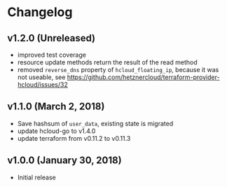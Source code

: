 Changelog
=========

v1.2.0 (Unreleased)
------

* improved test coverage
* resource update methods return the result of the read method
* removed `reverse_dns` property of `hcloud_floating_ip`, because it was not useable, see https://github.com/hetznercloud/terraform-provider-hcloud/issues/32

v1.1.0 (March 2, 2018)
------

* Save hashsum of `user_data`, existing state is migrated
* update hcloud-go to v1.4.0
* update terraform from v0.11.2 to v0.11.3

v1.0.0 (January 30, 2018)
------
* Initial release
